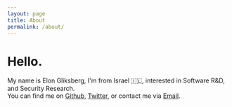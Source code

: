 ```yaml
---
layout: page
title: About
permalink: /about/
---
```


# Hello.
My name is Elon Gliksberg, I'm from Israel 🇮🇱, interested in Software R&D, and Security Research.  
You can find me on [Github], [Twitter], or contact me via [Email].

[Github]: https://github.com/elongl
[Twitter]: https://twitter.com/elongli
[Email]: mailto:elongliks@gmail.com
